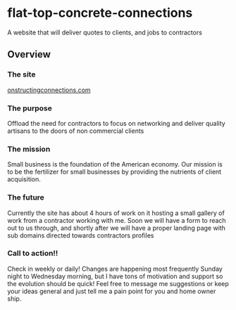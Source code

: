 # flat-top-concrete-connections
A website that will deliver quotes to clients, and jobs to contractors
## Overview
### The site
[onstructingconnections.com](constructingconnections.com)

### The purpose
Offload the need for contractors to focus on networking and deliver quality artisans to the doors of non commercial clients

### The mission
Small business is the foundation of the American economy. Our mission is to be the fertilizer for small businesses by providing the nutrients of client acquisition.

### The future
Currently the site has about 4 hours of work on it hosting a small gallery of work from a contractor working with me. Soon we will have a form to reach out to us through, and shortly after we will have a proper landing page with sub domains directed towards contractors profiles

### Call to action!!
Check in weekly or daily! Changes are happening most frequently Sunday night to Wednesday morning, but I have tons of motivation and support so the evolution should be quick! Feel free to message me suggestions or keep your ideas general and just tell me a pain point for you and home owner ship.
